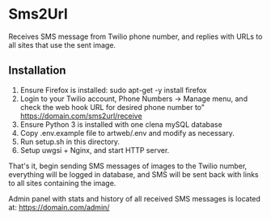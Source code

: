 
# Sms2Url

Receives SMS message from Twilio phone number, and replies with URLs to all sites that use the sent image.

## Installation

1. Ensure Firefox is installed: sudo apt-get -y install firefox
2.  Login to your Twilio account, Phone Numbers -&gt; Manage menu, and check the web hook URL for desired phone number to"  https://domain.com/sms2url/receive
3.  Ensure Python 3 is installed with one clena mySQL database
4. Copy .env.example file to artweb/.env and modify as necessary.
5.  Run setup.sh in this directory.
6.  Setup uwgsi + Nginx, and start HTTP server.

That's it, begin sending SMS messages of images to the Twilio number, everything will be logged in database, and SMS will be sent back with links to all sites containing the image.

Admin panel with stats and history of all received SMS messages is located at:
    https://domain.com/admin/




